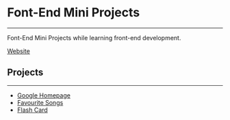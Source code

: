# Font-End Mini Projects
---


Font-End Mini Projects while learning front-end development.

[Website](https://pyaephyokyaw15.github.io/Front-End-Mini-Projects/)


## Projects
---
*  [Google Homepage](https://github.com/pyaephyokyaw15/Front-End-Mini-Projects/tree/main/google-homepage)
*  [Favourite Songs](https://github.com/pyaephyokyaw15/Front-End-Mini-Projects/tree/main/favourite-songs)
*  [Flash Card](https://github.com/pyaephyokyaw15/Front-End-Mini-Projects/tree/main/flash-card)
